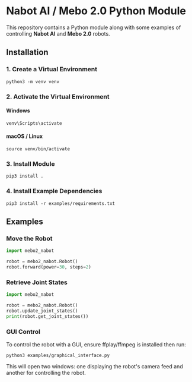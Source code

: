 # Nabot AI / Mebo 2.0 Python Module

This repository contains a Python module along with some examples of controlling **Nabot AI** and **Mebo 2.0** robots.

## Installation

### 1. Create a Virtual Environment
```
python3 -m venv venv
```

### 2. Activate the Virtual Environment

#### Windows
```
venv\Scripts\activate
```

#### macOS / Linux
```
source venv/bin/activate
```

### 3. Install Module
```
pip3 install .
```

### 4. Install Example Dependencies
```
pip3 install -r examples/requirements.txt
```

## Examples

### Move the Robot
```python
import mebo2_nabot

robot = mebo2_nabot.Robot()
robot.forward(power=30, steps=2)
```

### Retrieve Joint States
```python
import mebo2_nabot

robot = mebo2_nabot.Robot()
robot.update_joint_states()
print(robot.get_joint_states())
```

### GUI Control

To control the robot with a GUI, ensure ffplay/ffmpeg is installed then run:
```
python3 examples/graphical_interface.py
```
This will open two windows: one displaying the robot's camera feed and another for controlling the robot.
